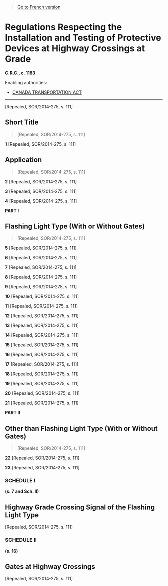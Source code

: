 > [Go to French version](/fr/Règlements/Codification%20des%20règlements%20du%20Canada/1101-1200/C.R.C.,%20ch.%201183.md)

# Regulations Respecting the Installation and Testing of Protective Devices at Highway Crossings at Grade

**C.R.C., c. 1183**

Enabling authorities: 
- [CANADA TRANSPORTATION ACT](/en/Acts/Statutes%20of%20Canada/1996/c.%2010.md)

----------


[Repealed, SOR/2014-275, s. 111]



## Short Title
> [Repealed, SOR/2014-275, s. 111]



**1** [Repealed, SOR/2014-275, s. 111]




## Application
> [Repealed, SOR/2014-275, s. 111]



**2** [Repealed, SOR/2014-275, s. 111]



**3** [Repealed, SOR/2014-275, s. 111]



**4** [Repealed, SOR/2014-275, s. 111]




**PART I** 
## Flashing Light Type (With or Without Gates)
> [Repealed, SOR/2014-275, s. 111]



**5** [Repealed, SOR/2014-275, s. 111]



**6** [Repealed, SOR/2014-275, s. 111]



**7** [Repealed, SOR/2014-275, s. 111]



**8** [Repealed, SOR/2014-275, s. 111]



**9** [Repealed, SOR/2014-275, s. 111]



**10** [Repealed, SOR/2014-275, s. 111]



**11** [Repealed, SOR/2014-275, s. 111]



**12** [Repealed, SOR/2014-275, s. 111]



**13** [Repealed, SOR/2014-275, s. 111]



**14** [Repealed, SOR/2014-275, s. 111]



**15** [Repealed, SOR/2014-275, s. 111]



**16** [Repealed, SOR/2014-275, s. 111]



**17** [Repealed, SOR/2014-275, s. 111]



**18** [Repealed, SOR/2014-275, s. 111]



**19** [Repealed, SOR/2014-275, s. 111]



**20** [Repealed, SOR/2014-275, s. 111]



**21** [Repealed, SOR/2014-275, s. 111]




**PART II** 
## Other than Flashing Light Type (With or Without Gates)
> [Repealed, SOR/2014-275, s. 111]



**22** [Repealed, SOR/2014-275, s. 111]



**23** [Repealed, SOR/2014-275, s. 111]




### **SCHEDULE I** 
**(s. 7 and Sch. II)**
## Highway Grade Crossing Signal of the Flashing Light Type
[Repealed, SOR/2014-275, s. 111]




### **SCHEDULE II** 
**(s. 16)**
## Gates at Highway Crossings
[Repealed, SOR/2014-275, s. 111]


